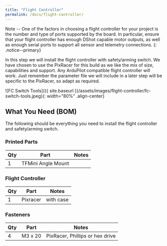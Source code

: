 ```yaml
---
title: "Flight Controller"
permalink: /docs/flight-controller/
---
```

Note -- One of the factors in choosing a flight controller for your project is the number and type of ports supported by the board.  In particular, ensure that your flight controller has enough DShot capable motor outputs, as well as enough serial ports to support all sensor and telemetry connections. 
{: .notice--primary}

In this step we will install the flight controller with safety/arming switch.  We have chosen to use the PixRacer for this build as we like the mix of size, capabilities and support.  Any ArduPilot compatible flight controller will work.  Just remember the parameter file we will include in a later step will be specific to the PixRacer, so adapt as required.

![FC Switch Tools]({{ site.baseurl }}/assets/images/flight-controller/fc-switch-tools.jpeg){: width="80%" .align-center}

## What You Need (BOM)
The following should be everything you need to install the flight controller and safety/arming switch.  

### Printed Parts

Qty | Part | Notes 
---|---|---
1 | TFMini Angle Mount | 

### Flight Controller

Qty | Part | Notes 
---|---|---
1 | Pixracer | with case

### Fasteners

Qty | Part | Notes 
---|---|---
4 | M3 x 20 | PixRacer, Phillips or hex drive 